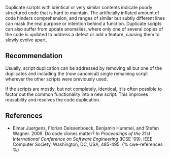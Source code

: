 Duplicate scripts with identical or very similar contents indicate poorly structured code that is hard to maintain. The artificially inflated amount of code hinders comprehension, and ranges of similar but subtly different lines can mask the real purpose or intention behind a function. Duplicate scripts can also suffer from update anomalies, where only one of several copies of the code is updated to address a defect or add a feature, causing them to slowly evolve apart.


## Recommendation
Usually, script duplication can be addressed by removing all but one of the duplicates and including the (now canonical) single remaining script wherever the other scripts were previously used.

If the scripts are mostly, but not completely, identical, it is often possible to factor out the common functionality into a new script. This improves reusability and resolves the code duplication.


## References
* Elmar Juergens, Florian Deissenboeck, Benjamin Hummel, and Stefan Wagner. 2009. Do code clones matter? In *Proceedings of the 31st International Conference on Software Engineering* (ICSE '09). IEEE Computer Society, Washington, DC, USA, 485-495.
{% cwe-references %}
